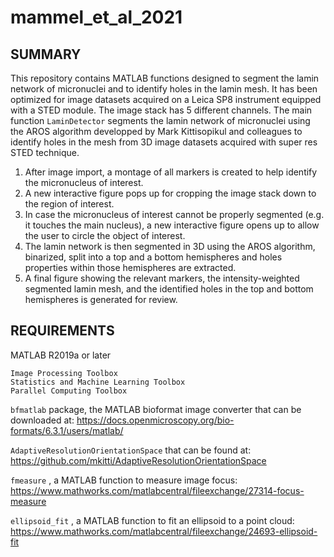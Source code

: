 # mammel_et_al_2021

## SUMMARY

This repository contains MATLAB functions designed to segment the lamin network of micronuclei and to identify holes in the lamin mesh. It has been optimized for image datasets acquired on a Leica SP8 instrument equipped with a STED module. The image stack has 5 different channels. The main function `LaminDetector` segments the lamin network of micronuclei using the AROS algorithm developped by Mark Kittisopikul and colleagues to identify holes in the mesh from 3D image datasets acquired with super res STED technique.

1. After image import, a montage of all markers is created to help identify the micronucleus of interest.
2. A new interactive figure pops up for cropping the image stack down to the region of interest.
3. In case the micronucleus of interest cannot be properly segmented (e.g. it touches the main nucleus), a new interactive figure opens up to allow the user to circle the object of interest.
4. The lamin network is then segmented in 3D using the AROS algorithm, binarized, split into a top and a bottom hemispheres and holes properties within those hemispheres are extracted.
5. A final figure showing the relevant markers, the intensity-weighted segmented lamin mesh, and the identified holes in the top and bottom hemispheres is generated for review.

## REQUIREMENTS

MATLAB R2019a or later

    Image Processing Toolbox
    Statistics and Machine Learning Toolbox
    Parallel Computing Toolbox

`bfmatlab` package, the MATLAB bioformat image converter that can be downloaded at:
https://docs.openmicroscopy.org/bio-formats/6.3.1/users/matlab/

`AdaptiveResolutionOrientationSpace` that can be found at:
https://github.com/mkitti/AdaptiveResolutionOrientationSpace

`fmeasure` , a MATLAB function to measure image focus:
https://www.mathworks.com/matlabcentral/fileexchange/27314-focus-measure

`ellipsoid_fit` , a MATLAB function to fit an ellipsoid to a point cloud:
https://www.mathworks.com/matlabcentral/fileexchange/24693-ellipsoid-fit



